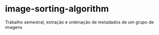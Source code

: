 # image-sorting-algorithm
Trabalho semestral, extração e ordenação de metadados de um grupo de imagens
